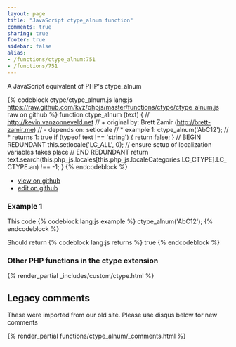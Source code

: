 ```yaml
---
layout: page
title: "JavaScript ctype_alnum function"
comments: true
sharing: true
footer: true
sidebar: false
alias:
- /functions/ctype_alnum:751
- /functions/751
---
```

<!-- Generated by Rakefile:build -->
A JavaScript equivalent of PHP's ctype_alnum

{% codeblock ctype/ctype_alnum.js lang:js https://raw.github.com/kvz/phpjs/master/functions/ctype/ctype_alnum.js raw on github %}
function ctype_alnum (text) {
  // http://kevin.vanzonneveld.net
  // +   original by: Brett Zamir (http://brett-zamir.me)
  // -    depends on: setlocale
  // *     example 1: ctype_alnum('AbC12');
  // *     returns 1: true
  if (typeof text !== 'string') {
    return false;
  }
  // BEGIN REDUNDANT
  this.setlocale('LC_ALL', 0); // ensure setup of localization variables takes place
  // END REDUNDANT
  return text.search(this.php_js.locales[this.php_js.localeCategories.LC_CTYPE].LC_CTYPE.an) !== -1;
}
{% endcodeblock %}

 - [view on github](https://github.com/kvz/phpjs/blob/master/functions/ctype/ctype_alnum.js)
 - [edit on github](https://github.com/kvz/phpjs/edit/master/functions/ctype/ctype_alnum.js)

### Example 1
This code
{% codeblock lang:js example %}
ctype_alnum('AbC12');
{% endcodeblock %}

Should return
{% codeblock lang:js returns %}
true
{% endcodeblock %}


### Other PHP functions in the ctype extension
{% render_partial _includes/custom/ctype.html %}
## Legacy comments
These were imported from our old site. Please use disqus below for new comments
<div style="overflow-y: scroll; max-height: 500px;">
{% render_partial functions/ctype_alnum/_comments.html %}
</div>
